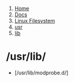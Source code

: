 <!-- -
Title: /usr/lib/
First Published: 2014-07-12
- -->

<ol class="breadcrumb" itemprop="breadcrumb">
    <li><a href="/">Home</a></li>
    <li><a href="/docs/">Docs</a></li>
    <li><a href="/docs/lfs/">Linux Filesystem</a></li>
    <li><a href="/docs/lfs/usr/">usr</a></li>
    <li><a href="/docs/lfs/usr/lib/">lib</a></li>
</ol>

/usr/lib/
=========

*   [/usr/lib/modprobe.d/]
